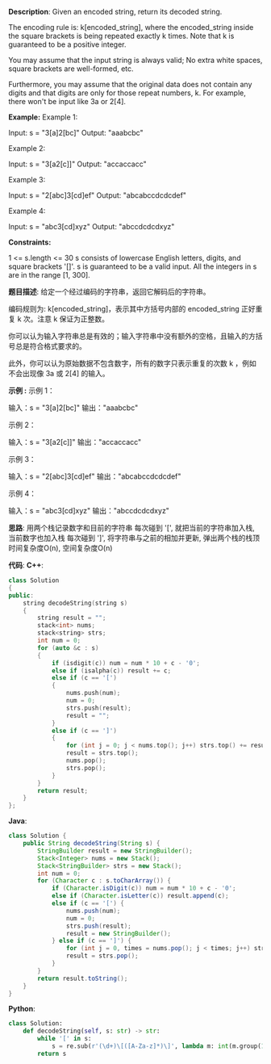 __Description__:
Given an encoded string, return its decoded string.

The encoding rule is: k[encoded_string], where the encoded_string inside the square brackets is being repeated exactly k times. Note that k is guaranteed to be a positive integer.

You may assume that the input string is always valid; No extra white spaces, square brackets are well-formed, etc.

Furthermore, you may assume that the original data does not contain any digits and that digits are only for those repeat numbers, k. For example, there won't be input like 3a or 2[4].

__Example:__
Example 1:

Input: s = "3[a]2[bc]"
Output: "aaabcbc"

Example 2:

Input: s = "3[a2[c]]"
Output: "accaccacc"

Example 3:

Input: s = "2[abc]3[cd]ef"
Output: "abcabccdcdcdef"

Example 4:

Input: s = "abc3[cd]xyz"
Output: "abccdcdcdxyz"

__Constraints:__

1 <= s.length <= 30
s consists of lowercase English letters, digits, and square brackets '[]'.
s is guaranteed to be a valid input.
All the integers in s are in the range [1, 300].

__题目描述__:
给定一个经过编码的字符串，返回它解码后的字符串。

编码规则为: k[encoded_string]，表示其中方括号内部的 encoded_string 正好重复 k 次。注意 k 保证为正整数。

你可以认为输入字符串总是有效的；输入字符串中没有额外的空格，且输入的方括号总是符合格式要求的。

此外，你可以认为原始数据不包含数字，所有的数字只表示重复的次数 k ，例如不会出现像 3a 或 2[4] 的输入。

__示例 :__
示例 1：

输入：s = "3[a]2[bc]"
输出："aaabcbc"

示例 2：

输入：s = "3[a2[c]]"
输出："accaccacc"

示例 3：

输入：s = "2[abc]3[cd]ef"
输出："abcabccdcdcdef"

示例 4：

输入：s = "abc3[cd]xyz"
输出："abccdcdcdxyz"

__思路__:
用两个栈记录数字和目前的字符串
每次碰到 '[', 就把当前的字符串加入栈, 当前数字也加入栈
每次碰到 ']', 将字符串与之前的相加并更新, 弹出两个栈的栈顶
时间复杂度O(n), 空间复杂度O(n)

__代码__:
__C++__:
```C++
class Solution 
{
public:
    string decodeString(string s) 
    {
        string result = "";
        stack<int> nums;
        stack<string> strs;
        int num = 0;
        for (auto &c : s)
        {
            if (isdigit(c)) num = num * 10 + c - '0';
            else if (isalpha(c)) result += c;
            else if (c == '[')
            {
                nums.push(num);
                num = 0;
                strs.push(result); 
                result = "";
            }
            else if (c == ']')
            {
                for (int j = 0; j < nums.top(); j++) strs.top() += result;
                result = strs.top();
                nums.pop();
                strs.pop();
            }
        }
        return result;
    }
};
```

__Java__:
```Java
class Solution {
    public String decodeString(String s) {
        StringBuilder result = new StringBuilder();
        Stack<Integer> nums = new Stack();
        Stack<StringBuilder> strs = new Stack();
        int num = 0;
        for (Character c : s.toCharArray()) {
            if (Character.isDigit(c)) num = num * 10 + c - '0';
            else if (Character.isLetter(c)) result.append(c);
            else if (c == '[') {
                nums.push(num);
                num = 0;
                strs.push(result);
                result = new StringBuilder();
            } else if (c == ']') {
                for (int j = 0, times = nums.pop(); j < times; j++) strs.peek().append(result);
                result = strs.pop();
            }
        }
        return result.toString();
    }
}
```

__Python__:
```Python
class Solution:
    def decodeString(self, s: str) -> str:
        while '[' in s:
            s = re.sub(r'(\d+)\[([A-Za-z]*)\]', lambda m: int(m.group(1))* m.group(2), s)
        return s
```